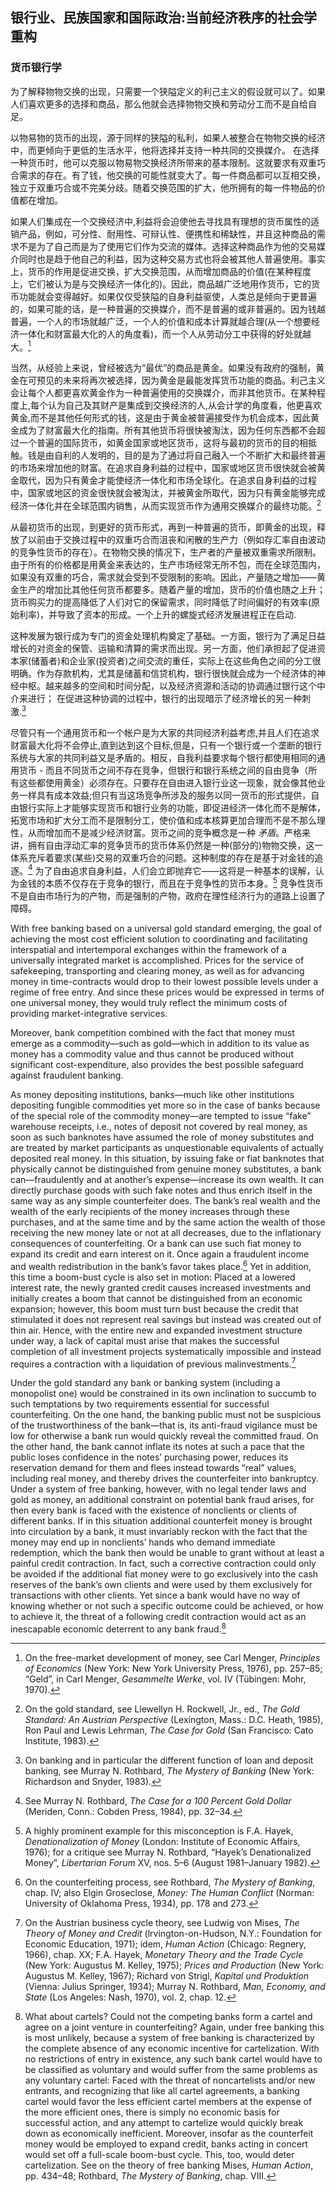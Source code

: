 ## 银行业、民族国家和国际政治:当前经济秩序的社会学重构

### 货币银行学

为了解释物物交换的出现，只需要一个狭隘定义的利己主义的假设就可以了。如果人们喜欢更多的选择和商品，那么他就会选择物物交换和劳动分工而不是自给自足。

以物易物的货币的出现，源于同样的狭隘的私利，如果人被整合在物物交换的经济中，而更倾向于更低的生活水平，他将选择并支持一种共同的交换媒介。 在选择一种货币时，他可以克服以物易物交换经济所带来的基本限制。这就要求有双重巧合需求的存在。有了钱，他交换的可能性就变大了。每一件商品都可以互相交换，独立于双重巧合或不完美分歧。随着交换范围的扩大，他所拥有的每一件物品的价值都在增加。

如果人们集成在一个交换经济中,利益将会迫使他去寻找具有理想的货币属性的适销产品，例如，可分性、耐用性、可辩认性、便携性和稀缺性，并且这种商品的需求不是为了自己而是为了使用它们作为交流的媒体。选择这种商品作为他的交易媒介同时也是趋于他自己的利益，因为这种交易方式也将会被其他人普遍使用。事实上，货币的作用是促进交换，扩大交换范围，从而增加商品的价值(在某种程度上，它们被认为是与交换经济一体化的)。因此，商品越广泛地用作货币，它的货币功能就会变得越好。如果仅仅受狭隘的自身利益驱使，人类总是倾向于更普遍的，如果可能的话，是一种普遍的交换媒介，而不是普遍的或非普遍的。因为钱越普遍，一个人的市场就越广泛，一个人的价值和成本计算就越合理(从一个想要经济一体化和财富最大化的人的角度看)，而一个人从劳动分工中获得的好处就越大。[^1]

当然，从经验上来说，曾经被选为“最优”的商品是黄金。如果没有政府的强制，黄金在可预见的未来将再次被选择，因为黄金是最能发挥货币功能的商品。利己主义会让每个人都更喜欢黄金作为一种普遍使用的交换媒介，而非其他货币。在某种程度上,每个认为自己及其财产是集成到交换经济的人,从会计学的角度看，他更喜欢黄金,而不是其他任何形式的钱，这是由于黄金被普遍接受作为机会成本，因此黄金成为了财富最大化的指南。所有其他货币将很快被淘汰，因为任何东西都不会超过一个普遍的国际货币，如黄金国家或地区货币，这将与最初的货币的目的相抵触。钱是由自利的人发明的，目的是为了通过将自己融入一个不断扩大和最终普遍的市场来增加他的财富。在追求自身利益的过程中，国家或地区货币很快就会被黄金取代，因为只有黄金才能使经济一体化和市场全球化。在追求自身利益的过程中，国家或地区的资金很快就会被淘汰，并被黄金所取代，因为只有黄金能够完成经济一体化并在全球范围内销售，从而实现货币作为通用交换媒介的最终功能。[^2]

从最初货币的出现，到更好的货币形式，再到一种普遍的货币，即黄金的出现，释放了以前由于交换过程中的双重巧合而沮丧和闲散的生产力（例如存汇率自由波动的竞争性货币的存在）。在物物交换的情况下，生产者的产量被双重需求所限制。由于所有的价格都是用黄金来表达的，生产市场经常无所不包，而在全球范围内，如果没有双重的巧合，需求就会受到不受限制的影响。因此，产量随之增加——黄金生产的增加比其他任何货币都要多。随着产量的增加，货币的价值也随之上升；货币购买力的提高降低了人们对它的保留需求，同时降低了时间偏好的有效率(原始利率)，并导致了资本的形成。一个上升的螺旋式经济发展进程正在启动.

这种发展为银行成为专门的资金处理机构奠定了基础。一方面，银行为了满足日益增长的对资金的保管、运输和清算的需求而出现。另一方面，他们承担起了促进资本家(储蓄者)和企业家(投资者)之间交流的重任，实际上在这些角色之间的分工很明确。作为存款机构，尤其是储蓄和信贷机构，银行很快就会成为一个经济体的神经中枢。越来越多的空间和时间分配，以及经济资源和活动的协调通过银行这个中介来进行； 在促进这种协调的过程中，银行的出现暗示了经济增长的另一种刺激.[^3]

尽管只有一个通用货币和一个帐户是为大家的共同经济利益考虑,并且人们在追求财富最大化将不会停止,直到达到这个目标,但是，只有一个银行或一个垄断的银行系统与大家的共同利益又是矛盾的。相反，自我利益要求每个银行都使用相同的通用货币 - 而且不同货币之间不存在竞争，但银行和银行系统之间的自由竞争（所有这些都使用黄金）必须存在。只要存在自由进入银行业这一现象，就会像其他业务一样具有成本效益;但只有当这场竞争所涉及的服务以同一货币的形式提供，自由银行实际上才能够实现货币和银行业务的功能，即促进经济一体化而不是解体，拓宽市场和扩大分工而不是限制分工，使价值和成本核算更加合理而不是不那么理性，从而增加而不是减少经济财富。货币之间的竞争概念是一种 *矛盾*。严格来讲，拥有自由浮动汇率的竞争货币的货币体系仍然是一种(部分的)物物交换，这一体系充斥着要求(某些)交易的双重巧合的问题。这种制度的存在是基于对金钱的追逐。[^4] 为了自由追求自身利益，人们会立即抛弃它——这将是一种基本的误解，认为金钱的本质不仅存在于竞争的银行，而且在于竞争性的货币本身。[^5] 竞争性货币不是自由市场行为的产物，而是强制的产物，政府在理性经济行为的道路上设置了障碍。

With free banking based on a universal gold standard emerging, the goal of achieving the most cost efficient solution to coordinating and facilitating interspatial and intertemporal exchanges within the framework of a universally integrated market is accomplished. Prices for the service of safekeeping, transporting and clearing money, as well as for advancing money in time-contracts would drop to their lowest possible levels under a regime of free entry. And since these prices would be expressed in terms of one universal money, they would truly reflect the minimum costs of providing market-integrative services.

Moreover, bank competition combined with the fact that money must emerge as a commodity—such as gold—which in addition to its value as money has a commodity value and thus cannot be produced without significant cost-expenditure, also provides the best possible safeguard against fraudulent banking.

As money depositing institutions, banks—much like other institutions depositing fungible commodities yet more so in the case of banks because of the special role of the commodity money—are tempted to issue “fake” warehouse receipts, i.e., notes of deposit not covered by real money, as soon as such banknotes have assumed the role of money substitutes and are treated by market participants as unquestionable equivalents of actually deposited real money. In this situation, by issuing fake or fiat banknotes that physically cannot be distinguished from genuine money substitutes, a bank can—fraudulently and at another’s expense—increase its own wealth. It can directly purchase goods with such fake notes and thus enrich itself in the same way as any simple counterfeiter does. The bank’s real wealth and the wealth of the early recipients of the money increases through these purchases, and at the same time and by the same action the wealth of those receiving the new money late or not at all decreases, due to the inflationary consequences of counterfeiting. Or a bank can use such fiat money to expand its credit and earn interest on it. Once again a fraudulent income and wealth redistribution in the bank’s favor takes place.[^6] Yet in addition, this time a boom-bust cycle is also set in motion: Placed at a lowered interest rate, the newly granted credit causes increased investments and initially creates a boom that cannot be distinguished from an economic expansion; however, this boom must turn bust because the credit that stimulated it does not represent real savings but instead was created out of thin air. Hence, with the entire new and expanded investment structure under way, a lack of capital must arise that makes the successful completion of all investment projects systematically impossible and instead requires a contraction with a liquidation of previous malinvestments.[^7]

Under the gold standard any bank or banking system (including a monopolist one) would be constrained in its own inclination to succumb to such temptations by two requirements essential for successful counterfeiting. On the one hand, the banking public must not be suspicious of the trustworthiness of the bank—that is, its anti-fraud vigilance must be low for otherwise a bank run would quickly reveal the committed fraud. On the other hand, the bank cannot inflate its notes at such a pace that the public loses confidence in the notes’ purchasing power, reduces its reservation demand for them and flees instead towards “real” values, including real money, and thereby drives the counterfeiter into bankruptcy. Under a system of free banking, however, with no legal tender laws and gold as money, an additional constraint on potential bank fraud arises, for then every bank is faced with the existence of nonclients or clients of different banks. If in this situation additional counterfeit money is brought into circulation by a bank, it must invariably reckon with the fact that the money may end up in nonclients’ hands who demand immediate redemption, which the bank then would be unable to grant without at least a painful credit contraction. In fact, such a corrective contraction could only be avoided if the additional fiat money were to go exclusively into the cash reserves of the bank’s own clients and were used by them exclusively for transactions with other clients. Yet since a bank would have no way of knowing whether or not such a specific outcome could be achieved, or how to achieve it, the threat of a following credit contraction would act as an inescapable economic deterrent to any bank fraud.[^8]

[^1]: On the free-market development of money, see Carl Menger, *Principles of Economics* (New York: New York University Press, 1976), pp. 257–85; “Geld”, in Carl Menger, *Gesammelte Werke*, vol. IV (Tübingen: Mohr, 1970).

[^2]: On the gold standard, see Llewellyn H. Rockwell, Jr., ed., *The Gold Standard: An Austrian Perspective* (Lexington, Mass.: D.C. Heath, 1985), Ron Paul and Lewis Lehrman, *The Case for Gold* (San Francisco: Cato Institute, 1983).

[^3]: On banking and in particular the different function of loan and deposit banking, see Murray N. Rothbard, *The Mystery of Banking* (New York: Richardson and Snyder, 1983).

[^4]: See Murray N. Rothbard, *The Case for a 100 Percent Gold Dollar* (Meriden, Conn.: Cobden Press, 1984), pp. 32–34.

[^5]: A highly prominent example for this misconception is F.A. Hayek, *Denationalization of Money* (London: Institute of Economic Affairs, 1976); for a critique see Murray N. Rothbard, “Hayek’s Denationalized Money”, *Libertarian Forum* XV, nos. 5–6 (August 1981–January 1982).

[^6]: On the counterfeiting process, see Rothbard, *The Mystery of Banking*, chap. IV; also Elgin Groseclose, *Money: The Human Conflict* (Norman: University of Oklahoma Press, 1934), pp. 178 and 273.

[^7]: On the Austrian business cycle theory, see Ludwig von Mises, *The Theory of Money and Credit* (lrvington-on-Hudson, N.Y.: Foundation for Economic Education, 1971); idem, *Human Action* (Chicago: Regnery, 1966), chap. XX; F.A. Hayek, *Monetary Theory and the Trade Cycle* (New York: Augustus M. Kelley, 1975); *Prices and Production* (New York: Augustus M. Kelley, 1967); Richard von Strigl, *Kapital und Produktion* (Vienna: Julius Springer, 1934); Murray N. Rothbard, *Man, Economy, and State* (Los Angeles: Nash, 1970), vol. 2, chap. 12.

[^8]: What about cartels? Could not the competing banks form a cartel and agree on a joint venture in counterfeiting? Again, under free banking this is most unlikely, because a system of free banking is characterized by the complete absence of any economic incentive for cartelization. With no restrictions of entry in existence, any such bank cartel would have to be classified as voluntary and would suffer from the same problems as any voluntary cartel: Faced with the threat of noncartelists and/or new entrants, and recognizing that like all cartel agreements, a banking cartel would favor the less efficient cartel members at the expense of the more efficient ones, there is simply no economic basis for successful action, and any attempt to cartelize would quickly break down as economically inefficient. Moreover, insofar as the counterfeit money would be employed to expand credit, banks acting in concert would set off a full-scale boom-bust cycle. This, too, would deter cartelization. See on the theory of free banking Mises, *Human Action*, pp. 434–48; Rothbard, *The Mystery of Banking*, chap. VIII.